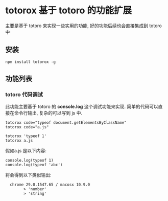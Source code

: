 
# totorox 基于 totoro 的功能扩展
主要是基于 totoro 来实现一些实用的功能, 好的功能后续也会直接集成到 totoro 中

## 安装

```
npm install totorox -g
```

## 功能列表

### totoro 代码调试
此功能主要基于 totoro 的 **console.log** 这个调试功能来实现. 简单的代码可以直接在命令行输出,
复杂的可以写到 js 中. 
```
totorox code="typeof document.getElementsByClassName"
totorox code="a.js"

totorox 'typeof 1'
totorox a.js

```

假如a.js 是以下内容:


```
console.log(typeof 1)
console.log(typeof 'abc')
```

将会得到以下类似输出:

```
  chrome 29.0.1547.65 / macosx 10.9.0
        > 'number'
        > 'string'
```


